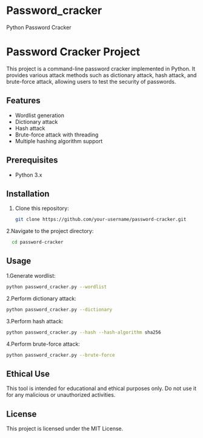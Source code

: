 # Password_cracker
Python Password Cracker
# Password Cracker Project

This project is a command-line password cracker implemented in Python. It provides various attack methods such as dictionary attack, hash attack, and brute-force attack, allowing users to test the security of passwords.

## Features

- Wordlist generation
- Dictionary attack
- Hash attack
- Brute-force attack with threading
- Multiple hashing algorithm support

## Prerequisites

- Python 3.x

## Installation

1. Clone this repository:
   ```bash
   git clone https://github.com/your-username/password-cracker.git
   ```
2.Navigate to the project directory:
  ```bash
    cd password-cracker
  ```

## Usage

1.Generate wordlist:
  ```bash
python password_cracker.py --wordlist
  ```

2.Perform dictionary attack:
  ```bash
python password_cracker.py --dictionary
  ```

3.Perform hash attack:
  ```bash
python password_cracker.py --hash --hash-algorithm sha256
  ```

4.Perform brute-force attack:
  ```bash
python password_cracker.py --brute-force
  ```

## Ethical Use
This tool is intended for educational and ethical purposes only. Do not use it for any malicious or unauthorized activities.

## License
This project is licensed under the MIT License.



